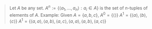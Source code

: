 > Let $A$ be any set.
> $A^n := \{\langle a_1, ..., a_n \rangle: a_i \in A\}$	is the set of $n$-tuples of elements of $A$.
> Example:
> Given $A = \{a,b,c\}$,
> $A^0 = \{\langle\rangle\}$
> $A^1 = \{\langle a \rangle, \langle b \rangle, \langle c \rangle\}$
> 	$A^1 = \{\langle a, a \rangle, \langle a, b \rangle, \langle a, c \rangle, \langle a, a \rangle, \langle a, b \rangle, \langle a, c \rangle\}$
